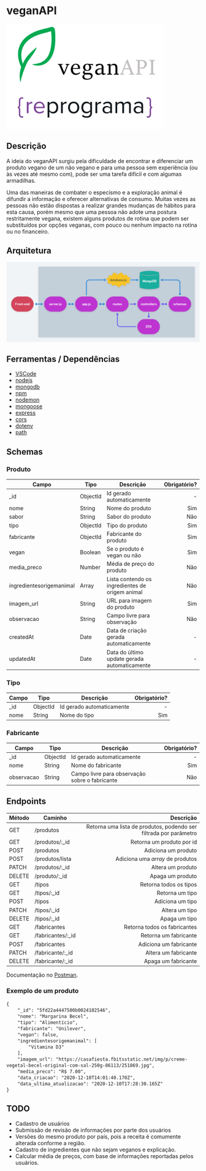 # veganAPI

<img src="img/veganapi_logo.png" width="410"/> <img src="img/reprograma_logo.png" width="410"/>

## Descrição

A ideia do veganAPI surgiu pela dificuldade de encontrar e diferenciar um produto vegano de um não vegano e para uma pessoa sem experiência (ou às vezes até mesmo com), pode ser uma tarefa difícil e com algumas armadilhas.

Uma das maneiras de combater o especísmo e a exploração animal é difundir a informação e oferecer alternativas de consumo. Muitas vezes as pessoas não estão dispostas a realizar grandes mudanças de hábitos para esta causa, porém mesmo que uma pessoa não adote uma postura restritamente vegana, existem alguns produtos de rotina que podem ser substituídos por opções veganas, com pouco ou nenhum impacto na rotina ou no financeiro.

## Arquitetura

![Arquitetura](img/api.png)

## Ferramentas / Dependências

 - [VSCode](https://code.visualstudio.com/)
 - [nodejs](https://nodejs.org/)
 - [mongodb](https://www.mongodb.com/)
 - [npm](https://www.npmjs.com/)
 - [nodemon](https://www.npmjs.com/package/nodemon)
 - [mongoose](https://www.npmjs.com/package/mongoose)
 - [express](https://www.npmjs.com/package/express)
 - [cors](https://www.npmjs.com/package/cors)
 - [dotenv](https://www.npmjs.com/package/dotenv)
 - [path](https://www.npmjs.com/package/path)

## Schemas

### Produto
Campo | Tipo | Descrição | Obrigatório?
----- | ---- | --------- | -----------:
_id | ObjectId | Id gerado automaticamente | -
nome | String | Nome do produto | Sim
sabor | String | Sabor do produto | Não
tipo | ObjectId | Tipo do produto | Sim
fabricante | ObjectId | Fabricante do produto | Sim
vegan | Boolean | Se o produto é vegan ou não | Sim
media_preco | Number | Média de preço do produto | Não
ingredientesorigemanimal | Array | Lista contendo os ingredientes de origem animal | Não
imagem_url | String | URL para imagem do produto | Sim
observacao | String | Campo livre para observação | Não
createdAt | Date | Data de criação gerada automaticamente | -
updatedAt | Date | Data do último update gerada automaticamente | -

### Tipo
Campo | Tipo | Descrição | Obrigatório?
------ | ------- | --------- | ---------:
_id | ObjectId | Id gerado automaticamente | -
nome | String | Nome do tipo | Sim

### Fabricante
Campo | Tipo | Descrição | Obrigatório?
------ | ------- | --------- | ---------:
_id | ObjectId | Id gerado automaticamente | -
nome | String | Nome do fabricante | Sim
observacao | String | Campo livre para observação sobre o fabricante | Não

## Endpoints

Método | Caminho | Descrição
------ | ------- | ---------:
GET | /produtos | Retorna uma lista de produtos, podendo ser filtrada por parâmetro
GET | /produtos/:_id | Retorna um produto por id
POST | /produtos | Adiciona um produto
POST | /produtos/lista | Adiciona uma _array_ de produtos
PATCH | /produtos/:_id | Altera um produto
DELETE | /produto/:_id | Apaga um produto
GET | /tipos | Retorna todos os tipos
GET | /tipos/:_id | Retorna um tipo
POST | /tipos | Adiciona um tipo
PATCH | /tipos/:_id | Altera um tipo
DELETE | /tipos/:_id | Apaga um tipo
GET | /fabricantes | Retorna todos os fabricantes
GET | /fabricantes/:_id | Retorna um fabricante
POST | /fabricantes | Adiciona um fabricante
PATCH | /fabricante/:_id | Altera um fabricante
DELETE | /fabricante/:_id | Apaga um fabricante

Documentação no [Postman](https://documenter.getpostman.com/view/10647633/TVmV4YvT).

### Exemplo de um produto

```
{
    "_id": "5fd22a4447500b0024102546",
    "nome": "Margarina Becel",
    "tipo": "Alimentício",
    "fabricante": "Unilever",
    "vegan": false,
    "ingredientesorigemanimal": [
        "Vitamina D3"
    ],
    "imagem_url": "https://casafiesta.fbitsstatic.net/img/p/creme-vegetal-becel-original-com-sal-250g-86113/251869.jpg",
    "media_preco": "R$ 7.00",
    "data_criacao": "2020-12-10T14:01:40.170Z",
    "data_ultima_atualizacao": "2020-12-10T17:28:30.165Z"
}
```

## TODO

- Cadastro de usuários
- Submissão de revisão de informações por parte dos usuários
- Versões do mesmo produto por país, pois a receita é comumente alterada conforme a região.
- Cadastro de ingredientes que não sejam veganos e explicação.
- Calcular média de preços, com base de informações reportadas pelos usuários.